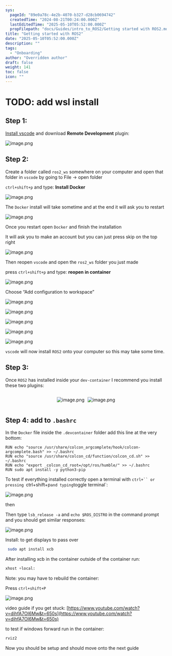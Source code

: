 ```yaml
---
sys:
  pageId: "89e0a78c-4e2b-4070-b327-d28cb0694742"
  createdTime: "2024-08-21T00:24:00.000Z"
  lastEditedTime: "2025-05-10T05:52:00.000Z"
  propFilepath: "docs/Guides/intro_to_ROS2/Getting started with ROS2.md"
title: "Getting started with ROS2"
date: "2025-05-10T05:52:00.000Z"
description: ""
tags:
  - "Onboarding"
author: "Overridden author"
draft: false
weight: 141
toc: false
icon: ""
---
```


# TODO: add wsl install

## Step 1:

[Install vscode](https://code.visualstudio.com/download) and download **Remote Development** plugin:

![image.png](https://prod-files-secure.s3.us-west-2.amazonaws.com/d518164a-d88e-44d1-a4ee-3adb3bd8bce0/efb52993-1881-4a40-b95e-6f020334f022/image.png?X-Amz-Algorithm=AWS4-HMAC-SHA256&X-Amz-Content-Sha256=UNSIGNED-PAYLOAD&X-Amz-Credential=ASIAZI2LB4666OUIH47L%2F20250517%2Fus-west-2%2Fs3%2Faws4_request&X-Amz-Date=20250517T131657Z&X-Amz-Expires=3600&X-Amz-Security-Token=IQoJb3JpZ2luX2VjEKL%2F%2F%2F%2F%2F%2F%2F%2F%2F%2FwEaCXVzLXdlc3QtMiJHMEUCIB7dx7eNEGysIkR5KQP66xrnYq9LMeKTqo%2FfMniZ9ecIAiEA9Ad%2Bx0%2BcdzocEvIgM3JEhP8WFLS8JPnKdHi2cyUOOUoq%2FwMIWxAAGgw2Mzc0MjMxODM4MDUiDDbdSWnK7DhgHx5sWSrcAx5cI1ZW2CTbR%2BmiPofAePcZ2ulBTOW5JmuVV8nckPA5b%2BdsJlaBV1Lj%2FNEtmgaVH3PZ77XYR%2FNVzNN3napTxkgdiL7CvKe8p%2BiS1mFtMiM1uTqVDkZ5VBqbY56pJRAFaJZspYhGi30G010Y91OBenSw7GEjk%2BU8yFpjmKamWLgpFVN4hutbfSKRclvf0P4qljTmJAWf154Y6maejL7jcCC3s7rVDdINwWVkDXiXZAZr1qn%2BncMiXZWG9sLhlvMexr%2FFGEneolbtQYeQEvUSSMbfYahe%2FImtLbAJbHlcovmzG8W8MnpavxNdh%2BjmUkLhqtbpWhQuvs%2FAKUOkJpF%2BVfxUCuKENF14vESIFFzY%2B425nQ6ALcfXriLnmNhA4qjFcq1481MY7k7LezYElDwdJ0L1w2HU6HV9cTMhLBzHaMBnsxqDEVs780fqfntMVVzmkqIZHM%2FwgLakrveB5Ay0bMsw1L9DbzxUfyqhePr7EfT3EObseThZXL4K0Hox8Tl0XRopjs%2BdqtUCw2cylwEQ0jouIwtLqOEWNREjsWGewukY1hs6fS6jcPfd17XWlPBzHWkggjPZ6jATxNqLCQoy4ziizGq%2B6r87BWJ8od3ltgq%2F%2BT0N1tRbpK8Esc2PMJG9ocEGOqUBoWAdwj0IqcqHSPTUVX6dYtaLlxD0ex85TyoOIVTJ5sLzkslH9GLU7B9SC0UiPGtfvIDxAiCiD%2Fww5CPGq%2B7Zi%2B9tEMqZ0o2pDAe8OeY%2BF9zbnk2jzA%2FVnyYmXgE7mBx41tjDbHf1OQf%2BPVUEMOfpcDKNZU3q6Hb2tI14cFqbj5zfytUnH5bJxlE6l%2BP45xYSsI7pLNUdYmaDY5ig4HPjFkf4S4Ov&X-Amz-Signature=178ddef7ae1979fb465ec2135d6e83ded6f97201991bc1c69935f92e05defd75&X-Amz-SignedHeaders=host&x-id=GetObject)

## Step 2:

Create a folder called `ros2_ws` somewhere on your computer and open that folder in `vscode` by going to File → open folder 

`ctrl+shift+p` and type: **Install Docker**

![image.png](https://prod-files-secure.s3.us-west-2.amazonaws.com/d518164a-d88e-44d1-a4ee-3adb3bd8bce0/2269dc0e-1cd5-47ff-bceb-c04ad9b2eab0/image.png?X-Amz-Algorithm=AWS4-HMAC-SHA256&X-Amz-Content-Sha256=UNSIGNED-PAYLOAD&X-Amz-Credential=ASIAZI2LB4666OUIH47L%2F20250517%2Fus-west-2%2Fs3%2Faws4_request&X-Amz-Date=20250517T131657Z&X-Amz-Expires=3600&X-Amz-Security-Token=IQoJb3JpZ2luX2VjEKL%2F%2F%2F%2F%2F%2F%2F%2F%2F%2FwEaCXVzLXdlc3QtMiJHMEUCIB7dx7eNEGysIkR5KQP66xrnYq9LMeKTqo%2FfMniZ9ecIAiEA9Ad%2Bx0%2BcdzocEvIgM3JEhP8WFLS8JPnKdHi2cyUOOUoq%2FwMIWxAAGgw2Mzc0MjMxODM4MDUiDDbdSWnK7DhgHx5sWSrcAx5cI1ZW2CTbR%2BmiPofAePcZ2ulBTOW5JmuVV8nckPA5b%2BdsJlaBV1Lj%2FNEtmgaVH3PZ77XYR%2FNVzNN3napTxkgdiL7CvKe8p%2BiS1mFtMiM1uTqVDkZ5VBqbY56pJRAFaJZspYhGi30G010Y91OBenSw7GEjk%2BU8yFpjmKamWLgpFVN4hutbfSKRclvf0P4qljTmJAWf154Y6maejL7jcCC3s7rVDdINwWVkDXiXZAZr1qn%2BncMiXZWG9sLhlvMexr%2FFGEneolbtQYeQEvUSSMbfYahe%2FImtLbAJbHlcovmzG8W8MnpavxNdh%2BjmUkLhqtbpWhQuvs%2FAKUOkJpF%2BVfxUCuKENF14vESIFFzY%2B425nQ6ALcfXriLnmNhA4qjFcq1481MY7k7LezYElDwdJ0L1w2HU6HV9cTMhLBzHaMBnsxqDEVs780fqfntMVVzmkqIZHM%2FwgLakrveB5Ay0bMsw1L9DbzxUfyqhePr7EfT3EObseThZXL4K0Hox8Tl0XRopjs%2BdqtUCw2cylwEQ0jouIwtLqOEWNREjsWGewukY1hs6fS6jcPfd17XWlPBzHWkggjPZ6jATxNqLCQoy4ziizGq%2B6r87BWJ8od3ltgq%2F%2BT0N1tRbpK8Esc2PMJG9ocEGOqUBoWAdwj0IqcqHSPTUVX6dYtaLlxD0ex85TyoOIVTJ5sLzkslH9GLU7B9SC0UiPGtfvIDxAiCiD%2Fww5CPGq%2B7Zi%2B9tEMqZ0o2pDAe8OeY%2BF9zbnk2jzA%2FVnyYmXgE7mBx41tjDbHf1OQf%2BPVUEMOfpcDKNZU3q6Hb2tI14cFqbj5zfytUnH5bJxlE6l%2BP45xYSsI7pLNUdYmaDY5ig4HPjFkf4S4Ov&X-Amz-Signature=1f249eb83e4317c340a8e6026660fa9c28a7692b72c66a9af8a60e2bd1be3d37&X-Amz-SignedHeaders=host&x-id=GetObject)

The `Docker` install will take sometime and at the end it will ask you to restart

![image.png](https://prod-files-secure.s3.us-west-2.amazonaws.com/d518164a-d88e-44d1-a4ee-3adb3bd8bce0/ed233f78-be33-4b1f-b89c-9c346c0e961e/image.png?X-Amz-Algorithm=AWS4-HMAC-SHA256&X-Amz-Content-Sha256=UNSIGNED-PAYLOAD&X-Amz-Credential=ASIAZI2LB4666OUIH47L%2F20250517%2Fus-west-2%2Fs3%2Faws4_request&X-Amz-Date=20250517T131657Z&X-Amz-Expires=3600&X-Amz-Security-Token=IQoJb3JpZ2luX2VjEKL%2F%2F%2F%2F%2F%2F%2F%2F%2F%2FwEaCXVzLXdlc3QtMiJHMEUCIB7dx7eNEGysIkR5KQP66xrnYq9LMeKTqo%2FfMniZ9ecIAiEA9Ad%2Bx0%2BcdzocEvIgM3JEhP8WFLS8JPnKdHi2cyUOOUoq%2FwMIWxAAGgw2Mzc0MjMxODM4MDUiDDbdSWnK7DhgHx5sWSrcAx5cI1ZW2CTbR%2BmiPofAePcZ2ulBTOW5JmuVV8nckPA5b%2BdsJlaBV1Lj%2FNEtmgaVH3PZ77XYR%2FNVzNN3napTxkgdiL7CvKe8p%2BiS1mFtMiM1uTqVDkZ5VBqbY56pJRAFaJZspYhGi30G010Y91OBenSw7GEjk%2BU8yFpjmKamWLgpFVN4hutbfSKRclvf0P4qljTmJAWf154Y6maejL7jcCC3s7rVDdINwWVkDXiXZAZr1qn%2BncMiXZWG9sLhlvMexr%2FFGEneolbtQYeQEvUSSMbfYahe%2FImtLbAJbHlcovmzG8W8MnpavxNdh%2BjmUkLhqtbpWhQuvs%2FAKUOkJpF%2BVfxUCuKENF14vESIFFzY%2B425nQ6ALcfXriLnmNhA4qjFcq1481MY7k7LezYElDwdJ0L1w2HU6HV9cTMhLBzHaMBnsxqDEVs780fqfntMVVzmkqIZHM%2FwgLakrveB5Ay0bMsw1L9DbzxUfyqhePr7EfT3EObseThZXL4K0Hox8Tl0XRopjs%2BdqtUCw2cylwEQ0jouIwtLqOEWNREjsWGewukY1hs6fS6jcPfd17XWlPBzHWkggjPZ6jATxNqLCQoy4ziizGq%2B6r87BWJ8od3ltgq%2F%2BT0N1tRbpK8Esc2PMJG9ocEGOqUBoWAdwj0IqcqHSPTUVX6dYtaLlxD0ex85TyoOIVTJ5sLzkslH9GLU7B9SC0UiPGtfvIDxAiCiD%2Fww5CPGq%2B7Zi%2B9tEMqZ0o2pDAe8OeY%2BF9zbnk2jzA%2FVnyYmXgE7mBx41tjDbHf1OQf%2BPVUEMOfpcDKNZU3q6Hb2tI14cFqbj5zfytUnH5bJxlE6l%2BP45xYSsI7pLNUdYmaDY5ig4HPjFkf4S4Ov&X-Amz-Signature=0d0f2ea9ed29d79aadb3dea8b1f7def44c87c9e2911344129c170f7c2d5e01b5&X-Amz-SignedHeaders=host&x-id=GetObject)

Once you restart open `Docker` and finish the installation

It will ask you to make an account but you can just press skip on the top right

![image.png](https://prod-files-secure.s3.us-west-2.amazonaws.com/d518164a-d88e-44d1-a4ee-3adb3bd8bce0/21010ad9-1659-4fd9-9f59-9932a09b2a3d/image.png?X-Amz-Algorithm=AWS4-HMAC-SHA256&X-Amz-Content-Sha256=UNSIGNED-PAYLOAD&X-Amz-Credential=ASIAZI2LB4666OUIH47L%2F20250517%2Fus-west-2%2Fs3%2Faws4_request&X-Amz-Date=20250517T131657Z&X-Amz-Expires=3600&X-Amz-Security-Token=IQoJb3JpZ2luX2VjEKL%2F%2F%2F%2F%2F%2F%2F%2F%2F%2FwEaCXVzLXdlc3QtMiJHMEUCIB7dx7eNEGysIkR5KQP66xrnYq9LMeKTqo%2FfMniZ9ecIAiEA9Ad%2Bx0%2BcdzocEvIgM3JEhP8WFLS8JPnKdHi2cyUOOUoq%2FwMIWxAAGgw2Mzc0MjMxODM4MDUiDDbdSWnK7DhgHx5sWSrcAx5cI1ZW2CTbR%2BmiPofAePcZ2ulBTOW5JmuVV8nckPA5b%2BdsJlaBV1Lj%2FNEtmgaVH3PZ77XYR%2FNVzNN3napTxkgdiL7CvKe8p%2BiS1mFtMiM1uTqVDkZ5VBqbY56pJRAFaJZspYhGi30G010Y91OBenSw7GEjk%2BU8yFpjmKamWLgpFVN4hutbfSKRclvf0P4qljTmJAWf154Y6maejL7jcCC3s7rVDdINwWVkDXiXZAZr1qn%2BncMiXZWG9sLhlvMexr%2FFGEneolbtQYeQEvUSSMbfYahe%2FImtLbAJbHlcovmzG8W8MnpavxNdh%2BjmUkLhqtbpWhQuvs%2FAKUOkJpF%2BVfxUCuKENF14vESIFFzY%2B425nQ6ALcfXriLnmNhA4qjFcq1481MY7k7LezYElDwdJ0L1w2HU6HV9cTMhLBzHaMBnsxqDEVs780fqfntMVVzmkqIZHM%2FwgLakrveB5Ay0bMsw1L9DbzxUfyqhePr7EfT3EObseThZXL4K0Hox8Tl0XRopjs%2BdqtUCw2cylwEQ0jouIwtLqOEWNREjsWGewukY1hs6fS6jcPfd17XWlPBzHWkggjPZ6jATxNqLCQoy4ziizGq%2B6r87BWJ8od3ltgq%2F%2BT0N1tRbpK8Esc2PMJG9ocEGOqUBoWAdwj0IqcqHSPTUVX6dYtaLlxD0ex85TyoOIVTJ5sLzkslH9GLU7B9SC0UiPGtfvIDxAiCiD%2Fww5CPGq%2B7Zi%2B9tEMqZ0o2pDAe8OeY%2BF9zbnk2jzA%2FVnyYmXgE7mBx41tjDbHf1OQf%2BPVUEMOfpcDKNZU3q6Hb2tI14cFqbj5zfytUnH5bJxlE6l%2BP45xYSsI7pLNUdYmaDY5ig4HPjFkf4S4Ov&X-Amz-Signature=9799374b51cf633bec19d53346d4c069cdb2d53737cdec44e02795eb8c1cc118&X-Amz-SignedHeaders=host&x-id=GetObject)

Then reopen `vscode` and open the `ros2_ws` folder you just made

press `ctrl+shift+p` and type: **reopen in container**

![image.png](https://prod-files-secure.s3.us-west-2.amazonaws.com/d518164a-d88e-44d1-a4ee-3adb3bd8bce0/4e93b8c2-41ad-488c-8095-c74205196118/image.png?X-Amz-Algorithm=AWS4-HMAC-SHA256&X-Amz-Content-Sha256=UNSIGNED-PAYLOAD&X-Amz-Credential=ASIAZI2LB4666OUIH47L%2F20250517%2Fus-west-2%2Fs3%2Faws4_request&X-Amz-Date=20250517T131657Z&X-Amz-Expires=3600&X-Amz-Security-Token=IQoJb3JpZ2luX2VjEKL%2F%2F%2F%2F%2F%2F%2F%2F%2F%2FwEaCXVzLXdlc3QtMiJHMEUCIB7dx7eNEGysIkR5KQP66xrnYq9LMeKTqo%2FfMniZ9ecIAiEA9Ad%2Bx0%2BcdzocEvIgM3JEhP8WFLS8JPnKdHi2cyUOOUoq%2FwMIWxAAGgw2Mzc0MjMxODM4MDUiDDbdSWnK7DhgHx5sWSrcAx5cI1ZW2CTbR%2BmiPofAePcZ2ulBTOW5JmuVV8nckPA5b%2BdsJlaBV1Lj%2FNEtmgaVH3PZ77XYR%2FNVzNN3napTxkgdiL7CvKe8p%2BiS1mFtMiM1uTqVDkZ5VBqbY56pJRAFaJZspYhGi30G010Y91OBenSw7GEjk%2BU8yFpjmKamWLgpFVN4hutbfSKRclvf0P4qljTmJAWf154Y6maejL7jcCC3s7rVDdINwWVkDXiXZAZr1qn%2BncMiXZWG9sLhlvMexr%2FFGEneolbtQYeQEvUSSMbfYahe%2FImtLbAJbHlcovmzG8W8MnpavxNdh%2BjmUkLhqtbpWhQuvs%2FAKUOkJpF%2BVfxUCuKENF14vESIFFzY%2B425nQ6ALcfXriLnmNhA4qjFcq1481MY7k7LezYElDwdJ0L1w2HU6HV9cTMhLBzHaMBnsxqDEVs780fqfntMVVzmkqIZHM%2FwgLakrveB5Ay0bMsw1L9DbzxUfyqhePr7EfT3EObseThZXL4K0Hox8Tl0XRopjs%2BdqtUCw2cylwEQ0jouIwtLqOEWNREjsWGewukY1hs6fS6jcPfd17XWlPBzHWkggjPZ6jATxNqLCQoy4ziizGq%2B6r87BWJ8od3ltgq%2F%2BT0N1tRbpK8Esc2PMJG9ocEGOqUBoWAdwj0IqcqHSPTUVX6dYtaLlxD0ex85TyoOIVTJ5sLzkslH9GLU7B9SC0UiPGtfvIDxAiCiD%2Fww5CPGq%2B7Zi%2B9tEMqZ0o2pDAe8OeY%2BF9zbnk2jzA%2FVnyYmXgE7mBx41tjDbHf1OQf%2BPVUEMOfpcDKNZU3q6Hb2tI14cFqbj5zfytUnH5bJxlE6l%2BP45xYSsI7pLNUdYmaDY5ig4HPjFkf4S4Ov&X-Amz-Signature=c058a2d6612c5b55f40a38f70df71c0a994419ac68e1613aef4103e2d3df02b7&X-Amz-SignedHeaders=host&x-id=GetObject)

Choose “Add configuration to workspace”

![image.png](https://prod-files-secure.s3.us-west-2.amazonaws.com/d518164a-d88e-44d1-a4ee-3adb3bd8bce0/9560b282-5060-4989-ba37-97e7b2c22476/image.png?X-Amz-Algorithm=AWS4-HMAC-SHA256&X-Amz-Content-Sha256=UNSIGNED-PAYLOAD&X-Amz-Credential=ASIAZI2LB4666OUIH47L%2F20250517%2Fus-west-2%2Fs3%2Faws4_request&X-Amz-Date=20250517T131657Z&X-Amz-Expires=3600&X-Amz-Security-Token=IQoJb3JpZ2luX2VjEKL%2F%2F%2F%2F%2F%2F%2F%2F%2F%2FwEaCXVzLXdlc3QtMiJHMEUCIB7dx7eNEGysIkR5KQP66xrnYq9LMeKTqo%2FfMniZ9ecIAiEA9Ad%2Bx0%2BcdzocEvIgM3JEhP8WFLS8JPnKdHi2cyUOOUoq%2FwMIWxAAGgw2Mzc0MjMxODM4MDUiDDbdSWnK7DhgHx5sWSrcAx5cI1ZW2CTbR%2BmiPofAePcZ2ulBTOW5JmuVV8nckPA5b%2BdsJlaBV1Lj%2FNEtmgaVH3PZ77XYR%2FNVzNN3napTxkgdiL7CvKe8p%2BiS1mFtMiM1uTqVDkZ5VBqbY56pJRAFaJZspYhGi30G010Y91OBenSw7GEjk%2BU8yFpjmKamWLgpFVN4hutbfSKRclvf0P4qljTmJAWf154Y6maejL7jcCC3s7rVDdINwWVkDXiXZAZr1qn%2BncMiXZWG9sLhlvMexr%2FFGEneolbtQYeQEvUSSMbfYahe%2FImtLbAJbHlcovmzG8W8MnpavxNdh%2BjmUkLhqtbpWhQuvs%2FAKUOkJpF%2BVfxUCuKENF14vESIFFzY%2B425nQ6ALcfXriLnmNhA4qjFcq1481MY7k7LezYElDwdJ0L1w2HU6HV9cTMhLBzHaMBnsxqDEVs780fqfntMVVzmkqIZHM%2FwgLakrveB5Ay0bMsw1L9DbzxUfyqhePr7EfT3EObseThZXL4K0Hox8Tl0XRopjs%2BdqtUCw2cylwEQ0jouIwtLqOEWNREjsWGewukY1hs6fS6jcPfd17XWlPBzHWkggjPZ6jATxNqLCQoy4ziizGq%2B6r87BWJ8od3ltgq%2F%2BT0N1tRbpK8Esc2PMJG9ocEGOqUBoWAdwj0IqcqHSPTUVX6dYtaLlxD0ex85TyoOIVTJ5sLzkslH9GLU7B9SC0UiPGtfvIDxAiCiD%2Fww5CPGq%2B7Zi%2B9tEMqZ0o2pDAe8OeY%2BF9zbnk2jzA%2FVnyYmXgE7mBx41tjDbHf1OQf%2BPVUEMOfpcDKNZU3q6Hb2tI14cFqbj5zfytUnH5bJxlE6l%2BP45xYSsI7pLNUdYmaDY5ig4HPjFkf4S4Ov&X-Amz-Signature=c072d89d04a0c8874ff260cae9110bc8f6c87183adf9d47b1d575fbfe244e145&X-Amz-SignedHeaders=host&x-id=GetObject)

![image.png](https://prod-files-secure.s3.us-west-2.amazonaws.com/d518164a-d88e-44d1-a4ee-3adb3bd8bce0/2ee63f81-886b-48e8-a553-dc6e5eac99e4/image.png?X-Amz-Algorithm=AWS4-HMAC-SHA256&X-Amz-Content-Sha256=UNSIGNED-PAYLOAD&X-Amz-Credential=ASIAZI2LB4666OUIH47L%2F20250517%2Fus-west-2%2Fs3%2Faws4_request&X-Amz-Date=20250517T131657Z&X-Amz-Expires=3600&X-Amz-Security-Token=IQoJb3JpZ2luX2VjEKL%2F%2F%2F%2F%2F%2F%2F%2F%2F%2FwEaCXVzLXdlc3QtMiJHMEUCIB7dx7eNEGysIkR5KQP66xrnYq9LMeKTqo%2FfMniZ9ecIAiEA9Ad%2Bx0%2BcdzocEvIgM3JEhP8WFLS8JPnKdHi2cyUOOUoq%2FwMIWxAAGgw2Mzc0MjMxODM4MDUiDDbdSWnK7DhgHx5sWSrcAx5cI1ZW2CTbR%2BmiPofAePcZ2ulBTOW5JmuVV8nckPA5b%2BdsJlaBV1Lj%2FNEtmgaVH3PZ77XYR%2FNVzNN3napTxkgdiL7CvKe8p%2BiS1mFtMiM1uTqVDkZ5VBqbY56pJRAFaJZspYhGi30G010Y91OBenSw7GEjk%2BU8yFpjmKamWLgpFVN4hutbfSKRclvf0P4qljTmJAWf154Y6maejL7jcCC3s7rVDdINwWVkDXiXZAZr1qn%2BncMiXZWG9sLhlvMexr%2FFGEneolbtQYeQEvUSSMbfYahe%2FImtLbAJbHlcovmzG8W8MnpavxNdh%2BjmUkLhqtbpWhQuvs%2FAKUOkJpF%2BVfxUCuKENF14vESIFFzY%2B425nQ6ALcfXriLnmNhA4qjFcq1481MY7k7LezYElDwdJ0L1w2HU6HV9cTMhLBzHaMBnsxqDEVs780fqfntMVVzmkqIZHM%2FwgLakrveB5Ay0bMsw1L9DbzxUfyqhePr7EfT3EObseThZXL4K0Hox8Tl0XRopjs%2BdqtUCw2cylwEQ0jouIwtLqOEWNREjsWGewukY1hs6fS6jcPfd17XWlPBzHWkggjPZ6jATxNqLCQoy4ziizGq%2B6r87BWJ8od3ltgq%2F%2BT0N1tRbpK8Esc2PMJG9ocEGOqUBoWAdwj0IqcqHSPTUVX6dYtaLlxD0ex85TyoOIVTJ5sLzkslH9GLU7B9SC0UiPGtfvIDxAiCiD%2Fww5CPGq%2B7Zi%2B9tEMqZ0o2pDAe8OeY%2BF9zbnk2jzA%2FVnyYmXgE7mBx41tjDbHf1OQf%2BPVUEMOfpcDKNZU3q6Hb2tI14cFqbj5zfytUnH5bJxlE6l%2BP45xYSsI7pLNUdYmaDY5ig4HPjFkf4S4Ov&X-Amz-Signature=0a83af6deb2de8324fec382e4a70456f4a5b5ef27e6bbdc2e3b30c955b5224be&X-Amz-SignedHeaders=host&x-id=GetObject)

![image.png](https://prod-files-secure.s3.us-west-2.amazonaws.com/d518164a-d88e-44d1-a4ee-3adb3bd8bce0/ae1580b2-b048-407e-aed9-b584224a7a04/image.png?X-Amz-Algorithm=AWS4-HMAC-SHA256&X-Amz-Content-Sha256=UNSIGNED-PAYLOAD&X-Amz-Credential=ASIAZI2LB4666OUIH47L%2F20250517%2Fus-west-2%2Fs3%2Faws4_request&X-Amz-Date=20250517T131657Z&X-Amz-Expires=3600&X-Amz-Security-Token=IQoJb3JpZ2luX2VjEKL%2F%2F%2F%2F%2F%2F%2F%2F%2F%2FwEaCXVzLXdlc3QtMiJHMEUCIB7dx7eNEGysIkR5KQP66xrnYq9LMeKTqo%2FfMniZ9ecIAiEA9Ad%2Bx0%2BcdzocEvIgM3JEhP8WFLS8JPnKdHi2cyUOOUoq%2FwMIWxAAGgw2Mzc0MjMxODM4MDUiDDbdSWnK7DhgHx5sWSrcAx5cI1ZW2CTbR%2BmiPofAePcZ2ulBTOW5JmuVV8nckPA5b%2BdsJlaBV1Lj%2FNEtmgaVH3PZ77XYR%2FNVzNN3napTxkgdiL7CvKe8p%2BiS1mFtMiM1uTqVDkZ5VBqbY56pJRAFaJZspYhGi30G010Y91OBenSw7GEjk%2BU8yFpjmKamWLgpFVN4hutbfSKRclvf0P4qljTmJAWf154Y6maejL7jcCC3s7rVDdINwWVkDXiXZAZr1qn%2BncMiXZWG9sLhlvMexr%2FFGEneolbtQYeQEvUSSMbfYahe%2FImtLbAJbHlcovmzG8W8MnpavxNdh%2BjmUkLhqtbpWhQuvs%2FAKUOkJpF%2BVfxUCuKENF14vESIFFzY%2B425nQ6ALcfXriLnmNhA4qjFcq1481MY7k7LezYElDwdJ0L1w2HU6HV9cTMhLBzHaMBnsxqDEVs780fqfntMVVzmkqIZHM%2FwgLakrveB5Ay0bMsw1L9DbzxUfyqhePr7EfT3EObseThZXL4K0Hox8Tl0XRopjs%2BdqtUCw2cylwEQ0jouIwtLqOEWNREjsWGewukY1hs6fS6jcPfd17XWlPBzHWkggjPZ6jATxNqLCQoy4ziizGq%2B6r87BWJ8od3ltgq%2F%2BT0N1tRbpK8Esc2PMJG9ocEGOqUBoWAdwj0IqcqHSPTUVX6dYtaLlxD0ex85TyoOIVTJ5sLzkslH9GLU7B9SC0UiPGtfvIDxAiCiD%2Fww5CPGq%2B7Zi%2B9tEMqZ0o2pDAe8OeY%2BF9zbnk2jzA%2FVnyYmXgE7mBx41tjDbHf1OQf%2BPVUEMOfpcDKNZU3q6Hb2tI14cFqbj5zfytUnH5bJxlE6l%2BP45xYSsI7pLNUdYmaDY5ig4HPjFkf4S4Ov&X-Amz-Signature=36683acb7e1ca85f5c5ecee2d3cdff3fca58e5e918a3556c33cbd36245015c78&X-Amz-SignedHeaders=host&x-id=GetObject)

![image.png](https://prod-files-secure.s3.us-west-2.amazonaws.com/d518164a-d88e-44d1-a4ee-3adb3bd8bce0/53255b28-f75e-430f-b9e3-c0ac8577e42b/image.png?X-Amz-Algorithm=AWS4-HMAC-SHA256&X-Amz-Content-Sha256=UNSIGNED-PAYLOAD&X-Amz-Credential=ASIAZI2LB4666OUIH47L%2F20250517%2Fus-west-2%2Fs3%2Faws4_request&X-Amz-Date=20250517T131657Z&X-Amz-Expires=3600&X-Amz-Security-Token=IQoJb3JpZ2luX2VjEKL%2F%2F%2F%2F%2F%2F%2F%2F%2F%2FwEaCXVzLXdlc3QtMiJHMEUCIB7dx7eNEGysIkR5KQP66xrnYq9LMeKTqo%2FfMniZ9ecIAiEA9Ad%2Bx0%2BcdzocEvIgM3JEhP8WFLS8JPnKdHi2cyUOOUoq%2FwMIWxAAGgw2Mzc0MjMxODM4MDUiDDbdSWnK7DhgHx5sWSrcAx5cI1ZW2CTbR%2BmiPofAePcZ2ulBTOW5JmuVV8nckPA5b%2BdsJlaBV1Lj%2FNEtmgaVH3PZ77XYR%2FNVzNN3napTxkgdiL7CvKe8p%2BiS1mFtMiM1uTqVDkZ5VBqbY56pJRAFaJZspYhGi30G010Y91OBenSw7GEjk%2BU8yFpjmKamWLgpFVN4hutbfSKRclvf0P4qljTmJAWf154Y6maejL7jcCC3s7rVDdINwWVkDXiXZAZr1qn%2BncMiXZWG9sLhlvMexr%2FFGEneolbtQYeQEvUSSMbfYahe%2FImtLbAJbHlcovmzG8W8MnpavxNdh%2BjmUkLhqtbpWhQuvs%2FAKUOkJpF%2BVfxUCuKENF14vESIFFzY%2B425nQ6ALcfXriLnmNhA4qjFcq1481MY7k7LezYElDwdJ0L1w2HU6HV9cTMhLBzHaMBnsxqDEVs780fqfntMVVzmkqIZHM%2FwgLakrveB5Ay0bMsw1L9DbzxUfyqhePr7EfT3EObseThZXL4K0Hox8Tl0XRopjs%2BdqtUCw2cylwEQ0jouIwtLqOEWNREjsWGewukY1hs6fS6jcPfd17XWlPBzHWkggjPZ6jATxNqLCQoy4ziizGq%2B6r87BWJ8od3ltgq%2F%2BT0N1tRbpK8Esc2PMJG9ocEGOqUBoWAdwj0IqcqHSPTUVX6dYtaLlxD0ex85TyoOIVTJ5sLzkslH9GLU7B9SC0UiPGtfvIDxAiCiD%2Fww5CPGq%2B7Zi%2B9tEMqZ0o2pDAe8OeY%2BF9zbnk2jzA%2FVnyYmXgE7mBx41tjDbHf1OQf%2BPVUEMOfpcDKNZU3q6Hb2tI14cFqbj5zfytUnH5bJxlE6l%2BP45xYSsI7pLNUdYmaDY5ig4HPjFkf4S4Ov&X-Amz-Signature=f4b9dcdfb7e870bcf846a412f1440e1377a6a51a3cfd00d9a7f6f8981f6d0fd2&X-Amz-SignedHeaders=host&x-id=GetObject)

![image.png](https://prod-files-secure.s3.us-west-2.amazonaws.com/d518164a-d88e-44d1-a4ee-3adb3bd8bce0/7c562767-5af9-4ffb-97d1-327bcdf4ee00/image.png?X-Amz-Algorithm=AWS4-HMAC-SHA256&X-Amz-Content-Sha256=UNSIGNED-PAYLOAD&X-Amz-Credential=ASIAZI2LB4666OUIH47L%2F20250517%2Fus-west-2%2Fs3%2Faws4_request&X-Amz-Date=20250517T131657Z&X-Amz-Expires=3600&X-Amz-Security-Token=IQoJb3JpZ2luX2VjEKL%2F%2F%2F%2F%2F%2F%2F%2F%2F%2FwEaCXVzLXdlc3QtMiJHMEUCIB7dx7eNEGysIkR5KQP66xrnYq9LMeKTqo%2FfMniZ9ecIAiEA9Ad%2Bx0%2BcdzocEvIgM3JEhP8WFLS8JPnKdHi2cyUOOUoq%2FwMIWxAAGgw2Mzc0MjMxODM4MDUiDDbdSWnK7DhgHx5sWSrcAx5cI1ZW2CTbR%2BmiPofAePcZ2ulBTOW5JmuVV8nckPA5b%2BdsJlaBV1Lj%2FNEtmgaVH3PZ77XYR%2FNVzNN3napTxkgdiL7CvKe8p%2BiS1mFtMiM1uTqVDkZ5VBqbY56pJRAFaJZspYhGi30G010Y91OBenSw7GEjk%2BU8yFpjmKamWLgpFVN4hutbfSKRclvf0P4qljTmJAWf154Y6maejL7jcCC3s7rVDdINwWVkDXiXZAZr1qn%2BncMiXZWG9sLhlvMexr%2FFGEneolbtQYeQEvUSSMbfYahe%2FImtLbAJbHlcovmzG8W8MnpavxNdh%2BjmUkLhqtbpWhQuvs%2FAKUOkJpF%2BVfxUCuKENF14vESIFFzY%2B425nQ6ALcfXriLnmNhA4qjFcq1481MY7k7LezYElDwdJ0L1w2HU6HV9cTMhLBzHaMBnsxqDEVs780fqfntMVVzmkqIZHM%2FwgLakrveB5Ay0bMsw1L9DbzxUfyqhePr7EfT3EObseThZXL4K0Hox8Tl0XRopjs%2BdqtUCw2cylwEQ0jouIwtLqOEWNREjsWGewukY1hs6fS6jcPfd17XWlPBzHWkggjPZ6jATxNqLCQoy4ziizGq%2B6r87BWJ8od3ltgq%2F%2BT0N1tRbpK8Esc2PMJG9ocEGOqUBoWAdwj0IqcqHSPTUVX6dYtaLlxD0ex85TyoOIVTJ5sLzkslH9GLU7B9SC0UiPGtfvIDxAiCiD%2Fww5CPGq%2B7Zi%2B9tEMqZ0o2pDAe8OeY%2BF9zbnk2jzA%2FVnyYmXgE7mBx41tjDbHf1OQf%2BPVUEMOfpcDKNZU3q6Hb2tI14cFqbj5zfytUnH5bJxlE6l%2BP45xYSsI7pLNUdYmaDY5ig4HPjFkf4S4Ov&X-Amz-Signature=477a90d4ce8355f30a6d22fb7391a8f1c402f296ad907d60fbb359d945bec9e2&X-Amz-SignedHeaders=host&x-id=GetObject)

`vscode` will now install `ROS2` onto your computer so this may take some time.

## Step 3:

Once `ROS2` has installed inside your `dev-container` I recommend you install these two plugins:

<div style="display: flex;flex-direction: row; column-gap:10px; max-width: 630px;justify-content: center;">
<div>

![image.png](https://prod-files-secure.s3.us-west-2.amazonaws.com/d518164a-d88e-44d1-a4ee-3adb3bd8bce0/3fc3d550-5a54-4ba1-ba6b-faa01cdb7369/image.png?X-Amz-Algorithm=AWS4-HMAC-SHA256&X-Amz-Content-Sha256=UNSIGNED-PAYLOAD&X-Amz-Credential=ASIAZI2LB466X4E3UF3F%2F20250517%2Fus-west-2%2Fs3%2Faws4_request&X-Amz-Date=20250517T131700Z&X-Amz-Expires=3600&X-Amz-Security-Token=IQoJb3JpZ2luX2VjEKL%2F%2F%2F%2F%2F%2F%2F%2F%2F%2FwEaCXVzLXdlc3QtMiJIMEYCIQDvExCxqPv4Br%2B%2BdAZfoV6G%2BTdwdf%2BAJLbNwkXU7B1iVgIhAKGyiFaC%2BcxvwCdWuy2SzEWelcAF3V0ybnPZdQrg55tbKv8DCFsQABoMNjM3NDIzMTgzODA1IgybZCdO28taiUqaBWgq3AOYJ4FO1v%2BtaafpmhYm9VEo5ysz7GkWBNeWFdhU9wfQeQ65jDWL9eJNDgdeSj3alNReUTzFurnk8j%2FDmtveQmOzNKmq8NmMLJWDQje082PUXkhJ%2B1Az0AETjrBGJ7ngR39zuRhC2xQ291kQ9NhEYgw%2Fo076QFHW%2Bd1bOeTq%2FJINvQ8dY66wH3etoCmMkHQ%2B700vNfRaPNZGsgZ7a7BoCSce3qdLQMvl9z37n9yYJq0QUimk%2FeIAmO2pW%2BobM%2FdypDo%2B61U09q8ozDl8SIb06B5euo2o9qvkOlCczKrkb75BJpp4DRvN3QEAMy3yxSg6t6mXZxw5A67p1XotnrVxAa9bZADGktYYmHYR4UHApNqOG9i94f%2FIsDX8EkczGkfAsop%2FJaTyObK4qLhu4ZA%2Bg7Oo2mf1eUtfgiM5QfBoh1hxUCnOU4wxYnHlKPKymk4%2F2VEfOodvPwA05xufiBTa3NbZxCms4tj0wcSh%2FO5Lr5RNpWAChRc9n%2BUqWqfNmn7TzGc93aWL%2FbtatJFGipWPtD%2FAu2ga6pJ7PSGEUwSL7Wv2cAdxDNFTAkj4ATefx5yc7Ps65jdSWIg7HixM%2BcbISL00Qgq4CE56jy4rx44WY207GjVdg%2FJ%2FQILpNjQVRzCHvaHBBjqkAc1zH%2BZ2K%2FE5jFHG%2BKjRZ2wyTsgcyjOrjDffP3EcCWyhBCW54q3keqHfHfwpIXvtcmFg5%2BsBP1Wuz6QxDXdkxe28HJxoBfjBz2Uwfu84pvyE61d6648nurrgO0HICZNOzg1Xx1PgOXslwTMmZpcIOOyN61X4%2FxREvv3PM9SuSeMWdaPOSzusCQvS0fQ17UarfgBkL8BwW1YJ1Es19sZ%2FArfD7IQQ&X-Amz-Signature=0491766fb0cbc75a4bb63bc99bdd2365f74e4b58f3751286f0287cffa9494be4&X-Amz-SignedHeaders=host&x-id=GetObject)

</div>
<div>

![image.png](https://prod-files-secure.s3.us-west-2.amazonaws.com/d518164a-d88e-44d1-a4ee-3adb3bd8bce0/d994cc66-13c2-4093-a5a3-f84cf4601a82/image.png?X-Amz-Algorithm=AWS4-HMAC-SHA256&X-Amz-Content-Sha256=UNSIGNED-PAYLOAD&X-Amz-Credential=ASIAZI2LB46675WHFPFX%2F20250517%2Fus-west-2%2Fs3%2Faws4_request&X-Amz-Date=20250517T131700Z&X-Amz-Expires=3600&X-Amz-Security-Token=IQoJb3JpZ2luX2VjEKL%2F%2F%2F%2F%2F%2F%2F%2F%2F%2FwEaCXVzLXdlc3QtMiJGMEQCIAXSugokocT2RnjE%2B%2Fk8OB7jiuDH9PrrqgqvJjEv7SfXAiBJd16hCxhKspY0hBainHqGXxekRGBkN0ysPnJUpgiACCr%2FAwhbEAAaDDYzNzQyMzE4MzgwNSIMAFKEQQO6FZsL00V6KtwDi5t8hM%2FXM87HfJIre%2Bs8%2B8dWlAXwhTVscw28fEnewYzfcEGjpftfaMRmcUwvGlc6pZoMQMVFbQ3uFuxc2O4mzwFecN%2BjZWpCYWiDpiBNaZc58hpiWlUj4WBZdfB1rtpEjktA%2BGy3TmVaJj4UcehE5equ7DzwiZhYSn8Uk69%2BdOphdqGeJeSxRnqo9pmdE1RV%2By6uj9fGfwRJQK89Ns4wEDfbshSkmlgmMa44DBrDN85GUBDoAnDOb8gtyQBnBKBpinRuay0bt3n%2BzhzCO3hkptWhNjiGpce%2Fs8aEa6NWdj66VVDRAPMjcp1deRV9tqPzWkNmuhKJAzQeltzI5jN5i7w5lt9rvjqwbB88R46Ke9H%2FSpZq6mN96VA%2FYH864yChYpXqWFjPYqELcXFx%2BbzMziCdUDBiW3ibwJIfp8bXYMjqMnzmWNAhKjZ5weMc%2FAKE7Ytssy9GmdGfUoOFBydcSND%2BuGqTOWSfat3ZErQKrod7Yb2R77KK4Cn82woDK6%2FNNtDPZ7fSbz7mWco7mIakDEm9bnirWSRVh0w5XQhmiUMQ8Zf%2B85ZKahyeyMsDhTLE2xvc8%2FQiqMk8WgpAdvEHdaVySWkO9Fvx1eDEezL%2Fc7VYgmsezEB%2B5M%2BcukUw6byhwQY6pgEU97Cjw7XhpabLZMD4MCjoKQIuS1m8zk%2FbzOC0X2KeKi12av6v%2BP%2BXqPz8%2B9mTn1PE7%2Br4xWEP5FUGhB9i45JOyqbKUjhOGLQAWvWL6RnmR13iZmUkiwtQfw8RlLrq7p%2BB3CrrQWQbYRgNtvaYwH6dLKfRc7h%2BcrlzwUBegvROAQQFzwDjjM7ViP1qE8F9UILit3lCA9%2BQfivn%2FRCQz1ChO0Hprldi&X-Amz-Signature=5f7b740948e8bcb43b1b527b3a298fb825a16336e0b88c11c2a645b3c2d551c7&X-Amz-SignedHeaders=host&x-id=GetObject)

</div>
</div>

## Step 4: add to `.bashrc`

In the `Docker` file inside the `.devcontainer` folder add this line at the very bottom: 

```docker
RUN echo "source /usr/share/colcon_argcomplete/hook/colcon-argcomplete.bash" >> ~/.bashrc
RUN echo "source /usr/share/colcon_cd/function/colcon_cd.sh" >> ~/.bashrc
RUN echo "export _colcon_cd_root=/opt/ros/humble/" >> ~/.bashrc
RUN sudo apt install -y python3-pip 
```

To test if everything installed correctly open a terminal with `ctrl+`` or pressing `ctrl+shift+p` and typing `toggle terminal`:

![image.png](https://prod-files-secure.s3.us-west-2.amazonaws.com/d518164a-d88e-44d1-a4ee-3adb3bd8bce0/6a4943d8-b04e-4c02-9a58-775f3384d1a5/image.png?X-Amz-Algorithm=AWS4-HMAC-SHA256&X-Amz-Content-Sha256=UNSIGNED-PAYLOAD&X-Amz-Credential=ASIAZI2LB4666OUIH47L%2F20250517%2Fus-west-2%2Fs3%2Faws4_request&X-Amz-Date=20250517T131657Z&X-Amz-Expires=3600&X-Amz-Security-Token=IQoJb3JpZ2luX2VjEKL%2F%2F%2F%2F%2F%2F%2F%2F%2F%2FwEaCXVzLXdlc3QtMiJHMEUCIB7dx7eNEGysIkR5KQP66xrnYq9LMeKTqo%2FfMniZ9ecIAiEA9Ad%2Bx0%2BcdzocEvIgM3JEhP8WFLS8JPnKdHi2cyUOOUoq%2FwMIWxAAGgw2Mzc0MjMxODM4MDUiDDbdSWnK7DhgHx5sWSrcAx5cI1ZW2CTbR%2BmiPofAePcZ2ulBTOW5JmuVV8nckPA5b%2BdsJlaBV1Lj%2FNEtmgaVH3PZ77XYR%2FNVzNN3napTxkgdiL7CvKe8p%2BiS1mFtMiM1uTqVDkZ5VBqbY56pJRAFaJZspYhGi30G010Y91OBenSw7GEjk%2BU8yFpjmKamWLgpFVN4hutbfSKRclvf0P4qljTmJAWf154Y6maejL7jcCC3s7rVDdINwWVkDXiXZAZr1qn%2BncMiXZWG9sLhlvMexr%2FFGEneolbtQYeQEvUSSMbfYahe%2FImtLbAJbHlcovmzG8W8MnpavxNdh%2BjmUkLhqtbpWhQuvs%2FAKUOkJpF%2BVfxUCuKENF14vESIFFzY%2B425nQ6ALcfXriLnmNhA4qjFcq1481MY7k7LezYElDwdJ0L1w2HU6HV9cTMhLBzHaMBnsxqDEVs780fqfntMVVzmkqIZHM%2FwgLakrveB5Ay0bMsw1L9DbzxUfyqhePr7EfT3EObseThZXL4K0Hox8Tl0XRopjs%2BdqtUCw2cylwEQ0jouIwtLqOEWNREjsWGewukY1hs6fS6jcPfd17XWlPBzHWkggjPZ6jATxNqLCQoy4ziizGq%2B6r87BWJ8od3ltgq%2F%2BT0N1tRbpK8Esc2PMJG9ocEGOqUBoWAdwj0IqcqHSPTUVX6dYtaLlxD0ex85TyoOIVTJ5sLzkslH9GLU7B9SC0UiPGtfvIDxAiCiD%2Fww5CPGq%2B7Zi%2B9tEMqZ0o2pDAe8OeY%2BF9zbnk2jzA%2FVnyYmXgE7mBx41tjDbHf1OQf%2BPVUEMOfpcDKNZU3q6Hb2tI14cFqbj5zfytUnH5bJxlE6l%2BP45xYSsI7pLNUdYmaDY5ig4HPjFkf4S4Ov&X-Amz-Signature=f65d6135d2abcff3cc9a0e608b5318bc36396e4a50de242660a3d256157b805f&X-Amz-SignedHeaders=host&x-id=GetObject)

then 

Then type `lsb_release -a` and `echo $ROS_DISTRO` in the command prompt and you should get similar responses:

![image.png](https://prod-files-secure.s3.us-west-2.amazonaws.com/d518164a-d88e-44d1-a4ee-3adb3bd8bce0/3e635dec-a805-4e85-8b9e-d000e5b71a4e/image.png?X-Amz-Algorithm=AWS4-HMAC-SHA256&X-Amz-Content-Sha256=UNSIGNED-PAYLOAD&X-Amz-Credential=ASIAZI2LB4666OUIH47L%2F20250517%2Fus-west-2%2Fs3%2Faws4_request&X-Amz-Date=20250517T131657Z&X-Amz-Expires=3600&X-Amz-Security-Token=IQoJb3JpZ2luX2VjEKL%2F%2F%2F%2F%2F%2F%2F%2F%2F%2FwEaCXVzLXdlc3QtMiJHMEUCIB7dx7eNEGysIkR5KQP66xrnYq9LMeKTqo%2FfMniZ9ecIAiEA9Ad%2Bx0%2BcdzocEvIgM3JEhP8WFLS8JPnKdHi2cyUOOUoq%2FwMIWxAAGgw2Mzc0MjMxODM4MDUiDDbdSWnK7DhgHx5sWSrcAx5cI1ZW2CTbR%2BmiPofAePcZ2ulBTOW5JmuVV8nckPA5b%2BdsJlaBV1Lj%2FNEtmgaVH3PZ77XYR%2FNVzNN3napTxkgdiL7CvKe8p%2BiS1mFtMiM1uTqVDkZ5VBqbY56pJRAFaJZspYhGi30G010Y91OBenSw7GEjk%2BU8yFpjmKamWLgpFVN4hutbfSKRclvf0P4qljTmJAWf154Y6maejL7jcCC3s7rVDdINwWVkDXiXZAZr1qn%2BncMiXZWG9sLhlvMexr%2FFGEneolbtQYeQEvUSSMbfYahe%2FImtLbAJbHlcovmzG8W8MnpavxNdh%2BjmUkLhqtbpWhQuvs%2FAKUOkJpF%2BVfxUCuKENF14vESIFFzY%2B425nQ6ALcfXriLnmNhA4qjFcq1481MY7k7LezYElDwdJ0L1w2HU6HV9cTMhLBzHaMBnsxqDEVs780fqfntMVVzmkqIZHM%2FwgLakrveB5Ay0bMsw1L9DbzxUfyqhePr7EfT3EObseThZXL4K0Hox8Tl0XRopjs%2BdqtUCw2cylwEQ0jouIwtLqOEWNREjsWGewukY1hs6fS6jcPfd17XWlPBzHWkggjPZ6jATxNqLCQoy4ziizGq%2B6r87BWJ8od3ltgq%2F%2BT0N1tRbpK8Esc2PMJG9ocEGOqUBoWAdwj0IqcqHSPTUVX6dYtaLlxD0ex85TyoOIVTJ5sLzkslH9GLU7B9SC0UiPGtfvIDxAiCiD%2Fww5CPGq%2B7Zi%2B9tEMqZ0o2pDAe8OeY%2BF9zbnk2jzA%2FVnyYmXgE7mBx41tjDbHf1OQf%2BPVUEMOfpcDKNZU3q6Hb2tI14cFqbj5zfytUnH5bJxlE6l%2BP45xYSsI7pLNUdYmaDY5ig4HPjFkf4S4Ov&X-Amz-Signature=feed0270eccfe45aa68889b3696aa309016a60dfab030e31abf0c93d663deee0&X-Amz-SignedHeaders=host&x-id=GetObject)

Install:  to get displays to pass over

```bash
 sudo apt install xcb
```

After installing xcb in the container outside of the container run:

```python
xhost +local:
```

Note: you may have to rebuild the container:

Press `ctrl+shift+P`

![image.png](https://prod-files-secure.s3.us-west-2.amazonaws.com/d518164a-d88e-44d1-a4ee-3adb3bd8bce0/6c2be660-2618-4c38-9c26-53554f7a0b7b/image.png?X-Amz-Algorithm=AWS4-HMAC-SHA256&X-Amz-Content-Sha256=UNSIGNED-PAYLOAD&X-Amz-Credential=ASIAZI2LB4666OUIH47L%2F20250517%2Fus-west-2%2Fs3%2Faws4_request&X-Amz-Date=20250517T131657Z&X-Amz-Expires=3600&X-Amz-Security-Token=IQoJb3JpZ2luX2VjEKL%2F%2F%2F%2F%2F%2F%2F%2F%2F%2FwEaCXVzLXdlc3QtMiJHMEUCIB7dx7eNEGysIkR5KQP66xrnYq9LMeKTqo%2FfMniZ9ecIAiEA9Ad%2Bx0%2BcdzocEvIgM3JEhP8WFLS8JPnKdHi2cyUOOUoq%2FwMIWxAAGgw2Mzc0MjMxODM4MDUiDDbdSWnK7DhgHx5sWSrcAx5cI1ZW2CTbR%2BmiPofAePcZ2ulBTOW5JmuVV8nckPA5b%2BdsJlaBV1Lj%2FNEtmgaVH3PZ77XYR%2FNVzNN3napTxkgdiL7CvKe8p%2BiS1mFtMiM1uTqVDkZ5VBqbY56pJRAFaJZspYhGi30G010Y91OBenSw7GEjk%2BU8yFpjmKamWLgpFVN4hutbfSKRclvf0P4qljTmJAWf154Y6maejL7jcCC3s7rVDdINwWVkDXiXZAZr1qn%2BncMiXZWG9sLhlvMexr%2FFGEneolbtQYeQEvUSSMbfYahe%2FImtLbAJbHlcovmzG8W8MnpavxNdh%2BjmUkLhqtbpWhQuvs%2FAKUOkJpF%2BVfxUCuKENF14vESIFFzY%2B425nQ6ALcfXriLnmNhA4qjFcq1481MY7k7LezYElDwdJ0L1w2HU6HV9cTMhLBzHaMBnsxqDEVs780fqfntMVVzmkqIZHM%2FwgLakrveB5Ay0bMsw1L9DbzxUfyqhePr7EfT3EObseThZXL4K0Hox8Tl0XRopjs%2BdqtUCw2cylwEQ0jouIwtLqOEWNREjsWGewukY1hs6fS6jcPfd17XWlPBzHWkggjPZ6jATxNqLCQoy4ziizGq%2B6r87BWJ8od3ltgq%2F%2BT0N1tRbpK8Esc2PMJG9ocEGOqUBoWAdwj0IqcqHSPTUVX6dYtaLlxD0ex85TyoOIVTJ5sLzkslH9GLU7B9SC0UiPGtfvIDxAiCiD%2Fww5CPGq%2B7Zi%2B9tEMqZ0o2pDAe8OeY%2BF9zbnk2jzA%2FVnyYmXgE7mBx41tjDbHf1OQf%2BPVUEMOfpcDKNZU3q6Hb2tI14cFqbj5zfytUnH5bJxlE6l%2BP45xYSsI7pLNUdYmaDY5ig4HPjFkf4S4Ov&X-Amz-Signature=f8efbccda1105c329577cd4dc578d374aa9cda67692ee6ffa0dd313fb48c08e4&X-Amz-SignedHeaders=host&x-id=GetObject)

video guide if you get stuck: [https://www.youtube.com/watch?v=dihfA7Ol6Mw&t=650s](https://www.youtube.com/watch?v=dihfA7Ol6Mw&t=650s)

to test if windows forward run in the container:

```bash
rviz2
```

Now you should be setup and should move onto the next guide 
